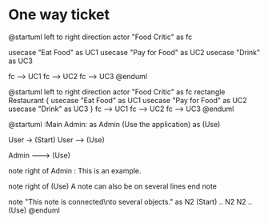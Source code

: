 # One way ticket

@startuml
left to right direction
actor "Food Critic" as fc

usecase "Eat Food" as UC1
usecase "Pay for Food" as UC2
usecase "Drink" as UC3

fc --> UC1
fc --> UC2
fc --> UC3
@enduml

@startuml
left to right direction
actor "Food Critic" as fc
rectangle Restaurant {
usecase "Eat Food" as UC1
usecase "Pay for Food" as UC2
usecase "Drink" as UC3
}
fc --> UC1
fc --> UC2
fc --> UC3
@enduml

@startuml
:Main Admin: as Admin
(Use the application) as (Use)

User -> (Start)
User --> (Use)

Admin ---> (Use)

note right of Admin : This is an example.

note right of (Use)
A note can also
be on several lines
end note

note "This note is connected\nto several objects." as N2
(Start) .. N2
N2 .. (Use)
@enduml
